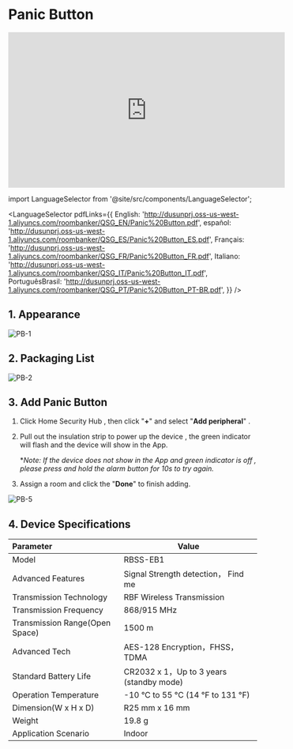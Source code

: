# Panic Button
<div class="centered-video">
<iframe width="560" height="315" src="https://www.youtube.com/embed/BITwPlo_2Vo?si=ztMsTaWo-JR9HxR2" title="YouTube video player" frameborder="0" allow="accelerometer; autoplay; clipboard-write; encrypted-media; gyroscope; picture-in-picture; web-share" allowfullscreen></iframe>
</div>

import LanguageSelector from '@site/src/components/LanguageSelector';

<LanguageSelector pdfLinks={{
  English: 'http://dusunprj.oss-us-west-1.aliyuncs.com/roombanker/QSG_EN/Panic%20Button.pdf',
  español: 'http://dusunprj.oss-us-west-1.aliyuncs.com/roombanker/QSG_ES/Panic%20Button_ES.pdf',
  Français: 'http://dusunprj.oss-us-west-1.aliyuncs.com/roombanker/QSG_FR/Panic%20Button_FR.pdf',
  Italiano: 'http://dusunprj.oss-us-west-1.aliyuncs.com/roombanker/QSG_IT/Panic%20Button_IT.pdf',
  PortuguêsBrasil: 'http://dusunprj.oss-us-west-1.aliyuncs.com/roombanker/QSG_PT/Panic%20Button_PT-BR.pdf',
}} />

## 1. Appearance

![PB-1](https://dusunprj.oss-us-west-1.aliyuncs.com/PB-1.png)

## 2. Packaging List

![PB-2](https://dusunprj.oss-us-west-1.aliyuncs.com/PB-2.png)

## 3. Add Panic Button

1. Click Home Security Hub , then click "**+**"  and select "**Add peripheral**" .

2. Pull out the insulation strip to power up the device , the green indicator will flash and the device will show in the App.

   **Note: If the device does not show in the App and green indicator is off , please press and hold the alarm button for 10s to try again.*

3. Assign a room  and click the "**Done**" to finish adding.

![PB-5](https://dusunprj.oss-us-west-1.aliyuncs.com/PB-5.png)

## 4. Device Specifications

| Parameter                      | Value                                    |
| :----------------------------- | ---------------------------------------- |
| Model                          | RBSS-EB1                                 |
| Advanced Features              | Signal Strength detection， Find me      |
| Transmission Technology        | RBF Wireless Transmission                |
| Transmission Frequency         | 868/915 MHz                              |
| Transmission Range(Open Space) | 1500 m                                   |
| Advanced Tech                  | AES-128 Encryption，FHSS， TDMA          |
| Standard Battery Life          | CR2032 x 1，Up to 3 years (standby mode) |
| Operation Temperature          | -10 °C to 55 °C (14 °F to 131 °F)        |
| Dimension(W x H x D)           | R25 mm x 16 mm                           |
| Weight                         | 19.8 g                                   |
| Application Scenario           | Indoor                                   |

